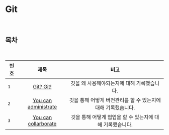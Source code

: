 # Git

<br>

## 목차

<br>

| 번호 | 제목 | 비고 |
|---|:---:|:---:|
| `1` | [Git? Git!](./Git.md) | 깃을 왜 사용해야되는지에 대해 기록했습니다.  |
| `2` | [You can administrate](./administrate.md) | 깃을 통해 어떻게 버전관리를 할 수 있는지에 대해 기록했습니다.  |
| `3` | [You can collarborate](./collarborate.md) | 깃을 통해 어떻게 협업을 할 수 있는지에 대해 기록했습니다.  |
